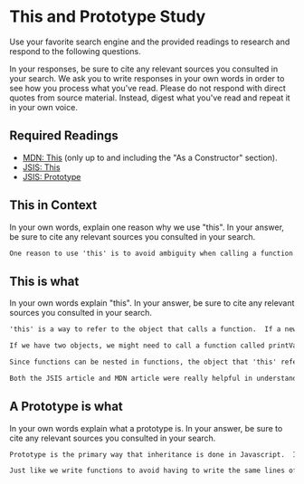 # This and Prototype Study

Use your favorite search engine and the provided readings to research and
respond to the following questions.

In your responses, be sure to cite any relevant sources you consulted in your
search. We ask you to write responses in your own words in order to see how you
process what you've read. Please do not respond with direct quotes from source
material. Instead, digest what you've read and repeat it in your own voice.

## Required Readings

-   [MDN: This](https://developer.mozilla.org/en-US/docs/Web/JavaScript/Reference/Operators/this)
(only up to and including the "As a Constructor" section).
-   [JSIS: This](http://javascriptissexy.com/understand-javascripts-this-with-clarity-and-master-it/)
-   [JSIS: Prototype](http://javascriptissexy.com/javascript-prototype-in-plain-detailed-language/)

## This in Context

In your own words, explain one reason why we use "this". In your answer, be
sure to cite any relevant sources you consulted in your search.

```md
One reason to use 'this' is to avoid ambiguity when calling a function from an object.  In some cases, the object calling the function might change so it is helpful to have a word to refer to the parent object instead of explicitly calling it by name.  I used the JSIS article that explains 'this' to help understand this use for 'this'.
```

## This is what

In your own words explain "this".  In your answer, be
sure to cite any relevant sources you consulted in your search.

```md
'this' is a way to refer to the object that calls a function.  If a new function is called inside the original function, the value of 'this' changes inside the new function to refer to the object that called the new function.

If we have two objects, we might need to call a function called printValue that prints the value of the objects.  In order to avoid writing two functions, we can write one function using 'this' that can work on both objects.

Since functions can be nested in functions, the object that 'this' refers to can become confusing so there are ways to force 'this' to refer to a specific object to avoid this issue.

Both the JSIS article and MDN article were really helpful in understanding 'this'.
```

## A Prototype is what

In your own words explain what a prototype is.  In your answer, be
sure to cite any relevant sources you consulted in your search.

```md
Prototype is the primary way that inheritance is done in Javascript.  It allows the developer to avoid writing the same lines of code over and over when creating objects that are similar to each other.  If we are writing a program that contains many different kinds of Fish objects, instead of defining Tuna, Cod, and Haddock as all having their own individual 'name' property, we can create a prototype called Fish from which each of these different kinds of fish inherits the property 'name'.

Just like we write functions to avoid having to write the same lines of code over and over, prototypes help us achieve a similar result while creating objects.  It allows the dependant objects to have more easily understandable properties that are specific to the different objects.
```
